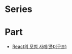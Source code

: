 # Series

# Part
- [React의 모범 사례(폴더구조)](https://kyuhyuk.kr/article/react/2021/10/04/React-Best-Practice) 
